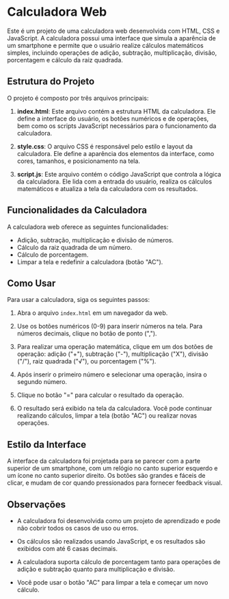 # Calculadora Web

Este é um projeto de uma calculadora web desenvolvida com HTML, CSS e JavaScript. A calculadora possui uma interface que simula a aparência de um smartphone e permite que o usuário realize cálculos matemáticos simples, incluindo operações de adição, subtração, multiplicação, divisão, porcentagem e cálculo da raiz quadrada.

## Estrutura do Projeto

O projeto é composto por três arquivos principais:

1. **index.html**: Este arquivo contém a estrutura HTML da calculadora. Ele define a interface do usuário, os botões numéricos e de operações, bem como os scripts JavaScript necessários para o funcionamento da calculadora.

2. **style.css**: O arquivo CSS é responsável pelo estilo e layout da calculadora. Ele define a aparência dos elementos da interface, como cores, tamanhos, e posicionamento na tela.

3. **script.js**: Este arquivo contém o código JavaScript que controla a lógica da calculadora. Ele lida com a entrada do usuário, realiza os cálculos matemáticos e atualiza a tela da calculadora com os resultados.

## Funcionalidades da Calculadora

A calculadora web oferece as seguintes funcionalidades:

- Adição, subtração, multiplicação e divisão de números.
- Cálculo da raiz quadrada de um número.
- Cálculo de porcentagem.
- Limpar a tela e redefinir a calculadora (botão "AC").

## Como Usar

Para usar a calculadora, siga os seguintes passos:

1. Abra o arquivo `index.html` em um navegador da web.

2. Use os botões numéricos (0-9) para inserir números na tela. Para números decimais, clique no botão de ponto (",").

3. Para realizar uma operação matemática, clique em um dos botões de operação: adição ("+"), subtração ("-"), multiplicação ("X"), divisão ("/"), raiz quadrada ("√"), ou porcentagem ("%").

4. Após inserir o primeiro número e selecionar uma operação, insira o segundo número.

5. Clique no botão "=" para calcular o resultado da operação.

6. O resultado será exibido na tela da calculadora. Você pode continuar realizando cálculos, limpar a tela (botão "AC") ou realizar novas operações.

## Estilo da Interface

A interface da calculadora foi projetada para se parecer com a parte superior de um smartphone, com um relógio no canto superior esquerdo e um ícone no canto superior direito. Os botões são grandes e fáceis de clicar, e mudam de cor quando pressionados para fornecer feedback visual.

## Observações

- A calculadora foi desenvolvida como um projeto de aprendizado e pode não cobrir todos os casos de uso ou erros.

- Os cálculos são realizados usando JavaScript, e os resultados são exibidos com até 6 casas decimais.

- A calculadora suporta cálculo de porcentagem tanto para operações de adição e subtração quanto para multiplicação e divisão.

- Você pode usar o botão "AC" para limpar a tela e começar um novo cálculo.
